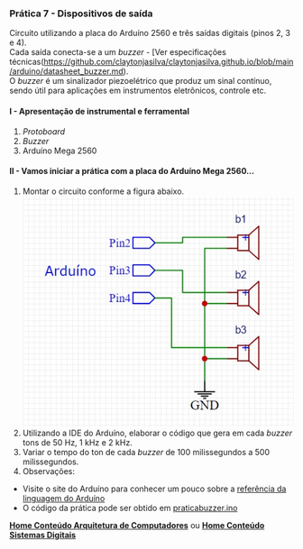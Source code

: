 ### Prática 7 - Dispositivos de saída
Circuito utilizando a placa do Arduíno 2560 e três saídas digitais (pinos 2, 3 e 4).  
Cada saída conecta-se a um *buzzer* - [Ver especificações técnicas(https://github.com/claytonjasilva/claytonjasilva.github.io/blob/main/arduino/datasheet_buzzer.md).  
O *buzzer* é um sinalizador piezoelétrico que produz um sinal contínuo, sendo útil para aplicações em instrumentos eletrônicos, controle etc.

#### I - Apresentação de instrumental e ferramental
1. *Protoboard*
2. *Buzzer*
3. Arduíno Mega 2560

#### II - Vamos iniciar a prática com a placa do Arduíno Mega 2560...
1. Montar  o circuito conforme a figura abaixo.  
![Aplicação com *buzzer*](/arq_aulas/images/praticabuzzer.jpg)  
2. Utilizando a IDE do Arduíno, elaborar o código que gera em cada *buzzer* tons de 50 Hz, 1 kHz e 2 kHz.
3. Variar o tempo do ton de cada *buzzer* de 100 milissegundos a 500 milissegundos.
4. Observações:  
- Visite o site do Arduíno para conhecer um pouco sobre a [referência da linguagem do Arduíno](https://www.arduino.cc/reference/en/)  
- O código da prática pode ser obtido em [praticabuzzer.ino](https://github.com/claytonjasilva/prog_exemplos/blob/main/praticabuzzer.ino)

**[Home Conteúdo Arquitetura de Computadores](https://github.com/claytonjasilva/claytonjasilva.github.io/blob/main/arq_aulas.md)**  ou 
**[Home Conteúdo Sistemas Digitais](https://github.com/claytonjasilva/claytonjasilva.github.io/blob/main/sisdig_aulas.md)**   
